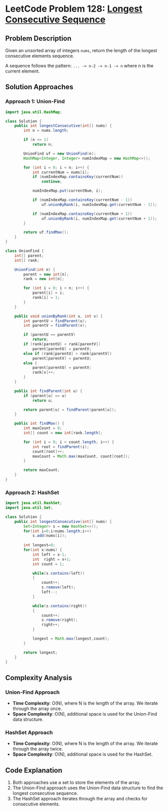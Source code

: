 # LeetCode Problem 128: [Longest Consecutive Sequence](https://leetcode.com/problems/longest-consecutive-sequence/)

## Problem Description

Given an unsorted array of integers `nums`, return the length of the longest consecutive elements sequence.

A sequence follows the pattern: `... -> n-2 -> n-1 -> n` where n is the current element.

## Solution Approaches

### Approach 1: Union-Find

```java
import java.util.HashMap;

class Solution {
    public int longestConsecutive(int[] nums) {
        int n = nums.length;

        if (n <= 1)
            return n;

        UnionFind uf = new UnionFind(n);
        HashMap<Integer, Integer> numIndexMap = new HashMap<>();

        for (int i = 0; i < n; i++) {
            int currentNum = nums[i];
            if (numIndexMap.containsKey(currentNum))
                continue;

            numIndexMap.put(currentNum, i);

            if (numIndexMap.containsKey(currentNum - 1))
                uf.unionByRank(i, numIndexMap.get(currentNum - 1));

            if (numIndexMap.containsKey(currentNum + 1))
                uf.unionByRank(i, numIndexMap.get(currentNum + 1));
        }

        return uf.findMax();
    }
}

class UnionFind {
    int[] parent;
    int[] rank;

    UnionFind(int n) {
        parent = new int[n];
        rank = new int[n];

        for (int i = 0; i < n; i++) {
            parent[i] = i;
            rank[i] = 1;
        }
    }

    public void unionByRank(int u, int v) {
        int parentU = findParent(u);
        int parentV = findParent(v);

        if (parentU == parentV)
            return;
        if (rank[parentU] < rank[parentV])
            parent[parentU] = parentV;
        else if (rank[parentU] > rank[parentV])
            parent[parentV] = parentU;
        else {
            parent[parentU] = parentV;
            rank[v]++;
        }
    }

    public int findParent(int u) {
        if (parent[u] == u)
            return u;

        return parent[u] = findParent(parent[u]);
    }

    public int findMax() {
        int maxCount = 0;
        int[] count = new int[rank.length];

        for (int i = 0; i < count.length; i++) {
            int root = findParent(i);
            count[root]++;
            maxCount = Math.max(maxCount, count[root]);
        }

        return maxCount;
    }
}

```

### Approach 2: HashSet

```java
import java.util.HashSet;
import java.util.Set;

class Solution {
    public int longestConsecutive(int[] nums) {
        Set<Integer> s = new HashSet<>();
        for(int i=0;i<nums.length;i++)
            s.add(nums[i]);
        
        int longest=0;
        for(int x:nums) {
            int left = x-1;
            int  right = x+1;
            int count = 1;

            while(s.contains(left))
            {
                count++;
                s.remove(left);
                left--;
            }

            while(s.contains(right))
            {
                count++;
                s.remove(right);
                right++;
            }

            longest = Math.max(longest,count);
        }

        return longest;
    }
}
```

## Complexity Analysis

### Union-Find Approach

- **Time Complexity**: O(N), where N is the length of the array. We iterate through the array once.
- **Space Complexity**: O(N), additional space is used for the Union-Find data structure.

### HashSet Approach

- **Time Complexity**: O(N), where N is the length of the array. We iterate through the array twice.
- **Space Complexity**: O(N), additional space is used for the HashSet.

## Code Explanation

1. Both approaches use a set to store the elements of the array.
2. The Union-Find approach uses the Union-Find data structure to find the longest consecutive sequence.
3. The HashSet approach iterates through the array and checks for consecutive elements.

